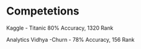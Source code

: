 # Competetions
Kaggle - Titanic 80% Accuracy, 1320 Rank


Analytics Vidhya -Churn - 78% Accuracy, 156 Rank
